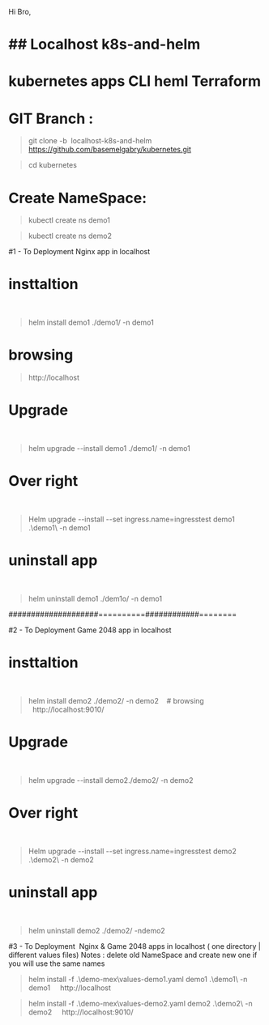 Hi Bro,
# ## Localhost k8s-and-helm
# kubernetes apps CLI heml Terraform

# GIT Branch :

> git clone -b  localhost-k8s-and-helm https://github.com/basemelgabry/kubernetes.git

> cd kubernetes
> 
# Create NameSpace:   

> kubectl create ns demo1    


> kubectl create ns demo2

#1 - To Deployment Nginx app in localhost

# insttaltion 
    
> helm install demo1 ./demo1/ -n demo1


# browsing  
    
> http://localhost   
    
# Upgrade 
    
> helm upgrade --install demo1 ./demo1/ -n demo1
    
 # Over right
    
> Helm upgrade --install --set ingress.name=ingresstest demo1 .\demo1\ -n demo1
    
# uninstall app
    
> helm uninstall demo1 ./dem1o/ -n demo1

####################==========############========

#2 - To Deployment Game 2048 app in localhost

# insttaltion
   
> helm install demo2 ./demo2/ -n demo2    # browsing      http://localhost:9010/
   
# Upgrade
   
> helm upgrade --install demo2./demo2/ -n demo2
   
# Over right
   
> Helm upgrade --install --set ingress.name=ingresstest demo2 .\demo2\ -n demo2
    
# uninstall app
   
> helm uninstall demo2 ./demo2/ -ndemo2


#3 - To Deployment  Nginx & Game 2048 apps in localhost ( one directory | different values files)
Notes : delete old NameSpace and create new one if you will use the same names

> helm install -f .\demo-mex\values-demo1.yaml demo1 .\demo1\ -n demo1    
     http://localhost

> helm install -f .\demo-mex\values-demo2.yaml demo2 .\demo2\ -n demo2
    http://localhost:9010/



